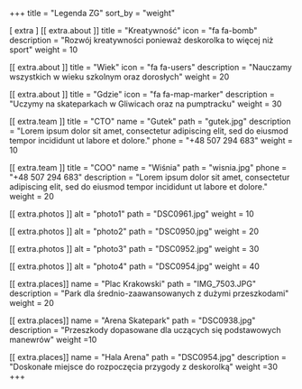 +++
title = "Legenda ZG"
sort_by = "weight"

[ extra ]
[[ extra.about ]]
title = "Kreatywność"
icon = "fa fa-bomb"
description = "Rozwój kreatywności ponieważ deskorolka to więcej niż sport"
weight = 10

[[ extra.about ]]
title = "Wiek"
icon = "fa fa-users"
description = "Nauczamy wszystkich w wieku szkolnym oraz dorosłych"
weight = 20

[[ extra.about ]]
title = "Gdzie"
icon = "fa fa-map-marker"
description = "Uczymy na skateparkach w Gliwicach oraz na pumptracku"
weight = 30

[[ extra.team ]]
title = "CTO"
name = "Gutek"
path = "gutek.jpg"
description = "Lorem ipsum dolor sit amet, consectetur adipiscing elit, sed do eiusmod tempor incididunt ut labore et dolore."
phone = "+48 507 294 683"
weight = 10

[[ extra.team ]]
title = "COO"
name = "Wiśnia"
path = "wisnia.jpg"
phone = "+48 507 294 683"
description = "Lorem ipsum dolor sit amet, consectetur adipiscing elit, sed do eiusmod tempor incididunt ut labore et dolore."
weight = 20

[[ extra.photos ]]
alt = "photo1"
path = "DSC0961.jpg"
weight = 10

[[ extra.photos ]]
alt = "photo2"
path = "DSC0950.jpg"
weight = 20

[[ extra.photos ]]
alt = "photo3"
path = "DSC0952.jpg"
weight = 30

[[ extra.photos ]]
alt = "photo4"
path = "DSC0954.jpg"
weight = 40

[[ extra.places]]
name = "Plac Krakowski"
path = "IMG_7503.JPG"
description = "Park dla średnio-zaawansowanych z dużymi przeszkodami"
weight = 20

[[ extra.places]]
name = "Arena Skatepark"
path = "DSC0938.jpg"
description = "Przeszkody dopasowane dla uczących się podstawowych manewrów"
weight =10

[[ extra.places]]
name = "Hala Arena"
path = "DSC0954.jpg"
description = "Doskonałe miejsce do rozpoczęcia przygody z deskorolką"
weight =30
+++